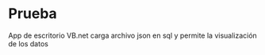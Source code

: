 # Prueba
App de escritorio VB.net carga archivo json en sql y permite la visualización de los datos
